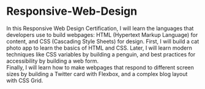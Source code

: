 # Responsive-Web-Design
In this Responsive Web Design Certification, I will learn the languages that developers use to build webpages:
HTML (Hypertext Markup Language) for content, and CSS (Cascading Style Sheets) for design.
First, I will build a cat photo app to learn the basics of HTML and CSS. 
Later, I will learn modern techniques like CSS variables by building a penguin,
and best practices for accessibility by building a web form.  
Finally, I will learn how to make webpages that respond to different screen sizes by building a Twitter card with Flexbox, 
and a complex blog layout with CSS Grid.

